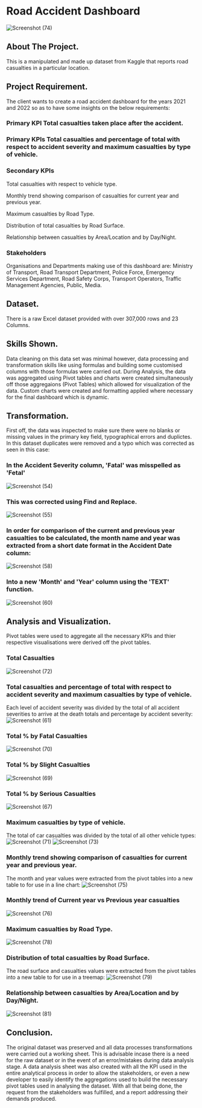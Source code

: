  # Road Accident Dashboard
![Screenshot (74)](https://github.com/Ikumoluyi-Taiwo/Excel-Projects/assets/139241043/6693ffb3-bedf-4aec-ac3f-af14133af63c)

## About The Project.
This is a manipulated and made up dataset from Kaggle that reports road casualties in a particular location.

## Project Requirement.
The client wants to create a road accident dashboard for the years 2021 and 2022 so as to have some insights on the below requirements:
### Primary KPI Total casualties taken place after the accident.

### Primary KPIs Total casualties and percentage of total with respect to accident severity and maximum casualties by type of vehicle.

### Secondary KPIs
  Total casualties with respect to vehicle type.
  
  Monthly trend showing comparison of casualties for current year and previous year.
  
  Maximum casualties by Road Type.
  
  Distribution of total casualties by Road Surface.
  
  Relationship between casualties by Area/Location and by Day/Night.

### Stakeholders 
  Organisations and Departments making use of this dashboard are:
  Ministry of Transport, Road Transport Department, Police Force, Emergency Services Department, Road Safety Corps, Transport Operators, Traffic Management Agencies,     Public, Media.
  
## Dataset. 
There is a raw Excel dataset provided with over 307,000 rows and 23 Columns.

## Skills Shown.
Data cleaning on this data set was minimal however, data processing and transformation skills like using formulas and building some customised columns with those formulas were carried out. During Analysis, the data was aggregated using Pivot tables and charts were created simultaneously off those aggregaions (Pivot Tables) which allowed for visualization of the data. Custom charts were created and formatting applied where necessary for the final dashboard which is dynamic.

## Transformation.
First off, the data was inspected to make sure there were no blanks or missing values in the primary key field, typographical errors and duplictes. In this dataset duplicates were removed and a typo which was corrected as seen in this case: 
### In the Accident Severity column, 'Fatal' was misspelled as 'Fetal'
![Screenshot (54)](https://github.com/Ikumoluyi-Taiwo/Excel-Projects/assets/139241043/66b4074d-65e7-41b0-8a7f-d69ca96570ee)

### This was corrected using Find and Replace.
![Screenshot (55)](https://github.com/Ikumoluyi-Taiwo/Excel-Projects/assets/139241043/4b5b19e0-86ec-402b-861d-476a66b32bcb)

### In order for comparison of the current and previous year casualties to be calculated, the month name and year was extracted from a short date format in the Accident Date column:
![Screenshot (58)](https://github.com/Ikumoluyi-Taiwo/Excel-Projects/assets/139241043/ea624059-3950-4a18-ae4a-611cea10314d)

### Into a new 'Month' and 'Year' column using the 'TEXT' function.
![Screenshot (60)](https://github.com/Ikumoluyi-Taiwo/Excel-Projects/assets/139241043/58ba3a39-6593-45f6-a04c-dbf85c9121d4)

## Analysis and Visualization.
Pivot tables were used to aggregate all the necessary KPIs and thier respective visualisations were derived off the pivot tables.

### Total Casualties
![Screenshot (72)](https://github.com/Ikumoluyi-Taiwo/Excel-Projects/assets/139241043/ab53c6cf-a982-4748-8152-12b8d07048e0)

### Total casualties and percentage of total with respect to accident severity and maximum casualties by type of vehicle.
Each level of accident severity was divided by the total of all accident severities to arrive at the death totals and percentage by accident severity:
![Screenshot (61)](https://github.com/Ikumoluyi-Taiwo/Excel-Projects/assets/139241043/c477c9fa-3778-466f-9308-e4359c286daf)

### Total % by Fatal Casualties
![Screenshot (70)](https://github.com/Ikumoluyi-Taiwo/Excel-Projects/assets/139241043/20a058c3-1284-47e9-82b8-325b386462b0)

### Total % by Slight Casualties
![Screenshot (69)](https://github.com/Ikumoluyi-Taiwo/Excel-Projects/assets/139241043/78c1afa6-1007-4ba0-b001-d64be1713095)

### Total % by Serious Casualties
![Screenshot (67)](https://github.com/Ikumoluyi-Taiwo/Excel-Projects/assets/139241043/fc507dcd-0c4c-4ef4-b20e-f3cdb3586208)

### Maximum casualties by type of vehicle.
The total of car casualties was divided by the total of all other vehicle types:
![Screenshot (71)](https://github.com/Ikumoluyi-Taiwo/Excel-Projects/assets/139241043/ff23091f-5ea2-4caa-8db3-face5bd2f653)
![Screenshot (73)](https://github.com/Ikumoluyi-Taiwo/Excel-Projects/assets/139241043/516f25b0-f8ad-4b7b-9f05-d43d143d534a)

### Monthly trend showing comparison of casualties for current year and previous year.
The month and year values were extracted from the pivot tables into a new table to for use in a line chart:
![Screenshot (75)](https://github.com/Ikumoluyi-Taiwo/Excel-Projects/assets/139241043/7a9fe696-1f7f-40cf-bc45-7606124058b5)

### Monthly trend of Current year vs Previous year casualties
![Screenshot (76)](https://github.com/Ikumoluyi-Taiwo/Excel-Projects/assets/139241043/38af05a9-29ce-4071-b986-1fb3b301ed75)

### Maximum casualties by Road Type.
![Screenshot (78)](https://github.com/Ikumoluyi-Taiwo/Excel-Projects/assets/139241043/21c89ffd-7e4b-456d-bb4b-7004beaeae8e)

### Distribution of total casualties by Road Surface.
The road surface and casualties values were extracted from the pivot tables into a new table to for use in a treemap:
![Screenshot (79)](https://github.com/Ikumoluyi-Taiwo/Excel-Projects/assets/139241043/ff805a31-d36d-497b-9582-c71184425474)

### Relationship between casualties by Area/Location and by Day/Night.
![Screenshot (81)](https://github.com/Ikumoluyi-Taiwo/Excel-Projects/assets/139241043/8f32ca5c-92f9-46ff-ae7d-cb82c97dd849)

## Conclusion.
The original dataset was preserved and all data processes transformations were carried out a working sheet. This is advisable incase there is a need for the raw dataset or in the event of an error/mistakes during data analysis stage. 
A data analysis sheet was also created with all the KPI used in the entire analytical process in order to allow the stakeholders, or even a new developer to easily identify the aggregations used to build the necessary pivot tables used in analysing the dataset.
With all that being done, the request from the stakeholders was fulfilled, and a report addressing their demands produced. 
